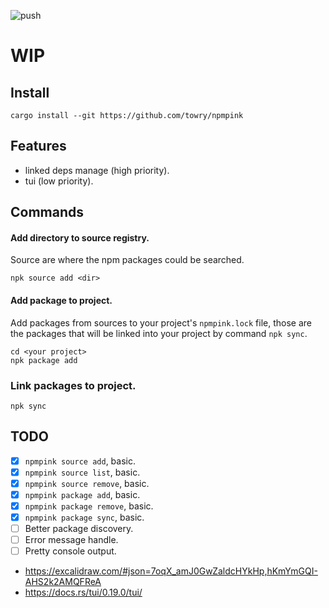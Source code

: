 ![push](https://github.com/towry/npmpink/actions/workflows/ci.yml/badge.svg?event=push)

# WIP

## Install

```
cargo install --git https://github.com/towry/npmpink
```

## Features

- linked deps manage (high priority).
- tui (low priority).

## Commands

#### Add directory to source registry.

Source are where the npm packages could be searched.

```
npk source add <dir>
```

#### Add package to project.

Add packages from sources to your project's `npmpink.lock` file, those are the packages
that will be linked into your project by command `npk sync`.

```
cd <your project>
npk package add
```

### Link packages to project.

```
npk sync
```

## TODO

- [x] `npmpink source add`, basic.
- [x] `npmpink source list`, basic.
- [x] `npmpink source remove`, basic.
- [x] `npmpink package add`, basic.
- [x] `npmpink package remove`, basic.
- [x] `npmpink package sync`, basic.
- [ ] Better package discovery.
- [ ] Error message handle.
- [ ] Pretty console output.

- https://excalidraw.com/#json=7oqX_amJ0GwZaldcHYkHp,hKmYmGQI-AHS2k2AMQFReA
- https://docs.rs/tui/0.19.0/tui/

